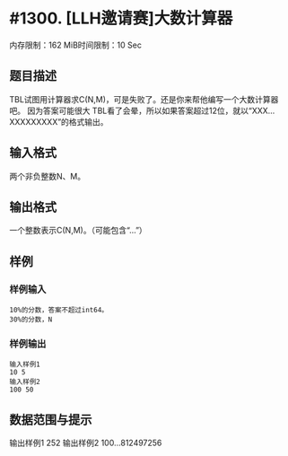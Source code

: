 # #1300. [LLH邀请赛]大数计算器

内存限制：162 MiB时间限制：10 Sec

## 题目描述

TBL试图用计算器求C(N,M)，可是失败了。还是你来帮他编写一个大数计算器吧。 因为答案可能很大
TBL看了会晕，所以如果答案超过12位，就以“XXX…XXXXXXXXX”的格式输出。 

## 输入格式

 两个非负整数N、M。

## 输出格式

一个整数表示C(N,M)。（可能包含“…”）

## 样例

### 样例输入

    
    10%的分数，答案不超过int64。
    30%的分数，N
    

### 样例输出

    
    输入样例1
    10 5
    输入样例2 
    100 50
    
    
    

## 数据范围与提示

输出样例1
252 
输出样例2
100...812497256
